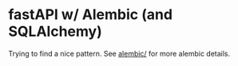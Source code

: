 # fastAPI w/ Alembic (and SQLAlchemy)

Trying to find a nice pattern.
See [alembic/](./alembic/) for more alembic details.
